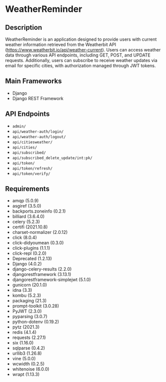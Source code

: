 # WeatherReminder

## Description
WeatherReminder is an application designed to provide users with current weather information retrieved from the Weatherbit API (https://www.weatherbit.io/api/weather-current). Users can access weather data through various API endpoints, including GET, POST, and UPDATE requests. Additionally, users can subscribe to receive weather updates via email for specific cities, with authorization managed through JWT tokens.

## Main Frameworks
- Django
- Django REST Framework

## API Endpoints
- `admin/`
- `api/weather-auth/login/`
- `api/weather-auth/logout/`
- `api/citiesweather/`
- `api/cities/`
- `api/subscribed/`
- `api/subscribed_delete_update/int:pk/`
- `api/token/`
- `api/token/refresh/`
- `api/token/verify/`

## Requirements
- amqp (5.0.9)
- asgiref (3.5.0)
- backports.zoneinfo (0.2.1)
- billiard (3.6.4.0)
- celery (5.2.3)
- certifi (2021.10.8)
- charset-normalizer (2.0.12)
- click (8.0.4)
- click-didyoumean (0.3.0)
- click-plugins (1.1.1)
- click-repl (0.2.0)
- Deprecated (1.2.13)
- Django (4.0.2)
- django-celery-results (2.2.0)
- djangorestframework (3.13.1)
- djangorestframework-simplejwt (5.1.0)
- gunicorn (20.1.0)
- idna (3.3)
- kombu (5.2.3)
- packaging (21.3)
- prompt-toolkit (3.0.28)
- PyJWT (2.3.0)
- pyparsing (3.0.7)
- python-dotenv (0.19.2)
- pytz (2021.3)
- redis (4.1.4)
- requests (2.27.1)
- six (1.16.0)
- sqlparse (0.4.2)
- urllib3 (1.26.8)
- vine (5.0.0)
- wcwidth (0.2.5)
- whitenoise (6.0.0)
- wrapt (1.13.3)
